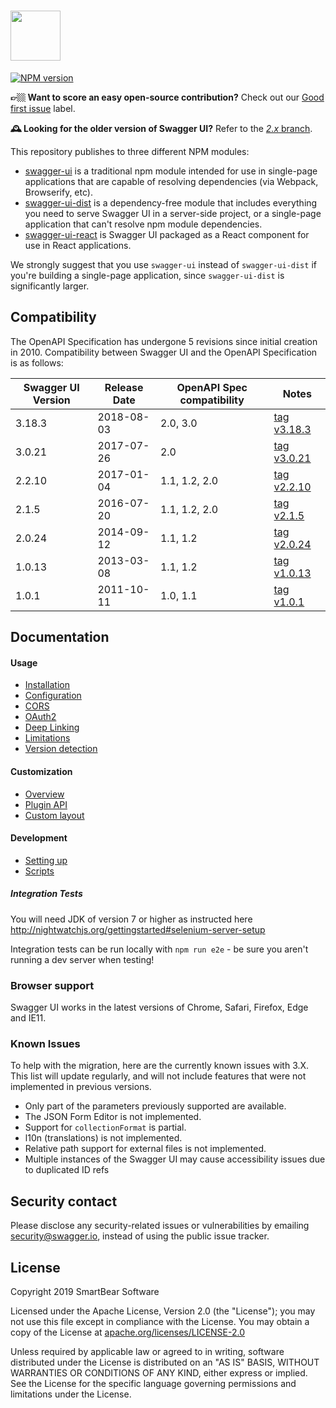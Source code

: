 # <img src="https://raw.githubusercontent.com/swagger-api/swagger.io/wordpress/images/assets/SWU-logo-clr.png" height="80">

[![NPM version](https://badge.fury.io/js/swagger-ui.svg)](http://badge.fury.io/js/swagger-ui)

**👉🏼 Want to score an easy open-source contribution?** Check out our [Good first issue](https://github.com/swagger-api/swagger-ui/issues?q=is%3Aissue+is%3Aopen+label%3A%22Good+first+issue%22) label.

**🕰️ Looking for the older version of Swagger UI?** Refer to the [*2.x* branch](https://github.com/swagger-api/swagger-ui/tree/2.x).


This repository publishes to three different NPM modules:

* [swagger-ui](https://www.npmjs.com/package/swagger-ui) is a traditional npm module intended for use in single-page applications that are capable of resolving dependencies (via Webpack, Browserify, etc).
* [swagger-ui-dist](https://www.npmjs.com/package/swagger-ui-dist) is a dependency-free module that includes everything you need to serve Swagger UI in a server-side project, or a single-page application that can't resolve npm module dependencies.
* [swagger-ui-react](https://www.npmjs.com/package/swagger-ui-react) is Swagger UI packaged as a React component for use in React applications.

We strongly suggest that you use `swagger-ui` instead of `swagger-ui-dist` if you're building a single-page application, since `swagger-ui-dist` is significantly larger.


## Compatibility
The OpenAPI Specification has undergone 5 revisions since initial creation in 2010.  Compatibility between Swagger UI and the OpenAPI Specification is as follows:

Swagger UI Version | Release Date | OpenAPI Spec compatibility | Notes
------------------ | ------------ | -------------------------- | -----
3.18.3 | 2018-08-03 | 2.0, 3.0 | [tag v3.18.3](https://github.com/swagger-api/swagger-ui/tree/v3.18.3)
3.0.21 | 2017-07-26 | 2.0 | [tag v3.0.21](https://github.com/swagger-api/swagger-ui/tree/v3.0.21)
2.2.10 | 2017-01-04 | 1.1, 1.2, 2.0 | [tag v2.2.10](https://github.com/swagger-api/swagger-ui/tree/v2.2.10)
2.1.5 | 2016-07-20 | 1.1, 1.2, 2.0 | [tag v2.1.5](https://github.com/swagger-api/swagger-ui/tree/v2.1.5)
2.0.24 | 2014-09-12 | 1.1, 1.2 | [tag v2.0.24](https://github.com/swagger-api/swagger-ui/tree/v2.0.24)
1.0.13 | 2013-03-08 | 1.1, 1.2 | [tag v1.0.13](https://github.com/swagger-api/swagger-ui/tree/v1.0.13)
1.0.1 | 2011-10-11 | 1.0, 1.1 | [tag v1.0.1](https://github.com/swagger-api/swagger-ui/tree/v1.0.1)

## Documentation

#### Usage
- [Installation](docs/usage/installation.md)
- [Configuration](docs/usage/configuration.md)
- [CORS](docs/usage/cors.md)
- [OAuth2](docs/usage/oauth2.md)
- [Deep Linking](docs/usage/deep-linking.md)
- [Limitations](docs/usage/limitations.md)
- [Version detection](docs/usage/version-detection.md)

#### Customization
- [Overview](docs/customization/overview.md)
- [Plugin API](docs/customization/plugin-api.md)
- [Custom layout](docs/customization/custom-layout.md)

#### Development
- [Setting up](docs/development/setting-up.md)
- [Scripts](docs/development/scripts.md)

##### Integration Tests

You will need JDK of version 7 or higher as instructed here
http://nightwatchjs.org/gettingstarted#selenium-server-setup

Integration tests can be run locally with `npm run e2e` - be sure you aren't running a dev server when testing!

### Browser support
Swagger UI works in the latest versions of Chrome, Safari, Firefox, Edge and IE11.

### Known Issues

To help with the migration, here are the currently known issues with 3.X. This list will update regularly, and will not include features that were not implemented in previous versions.

- Only part of the parameters previously supported are available.
- The JSON Form Editor is not implemented.
- Support for `collectionFormat` is partial.
- l10n (translations) is not implemented.
- Relative path support for external files is not implemented.
- Multiple instances of the Swagger UI may cause accessibility issues due to duplicated ID refs

## Security contact

Please disclose any security-related issues or vulnerabilities by emailing [security@swagger.io](mailto:security@swagger.io), instead of using the public issue tracker.

## License

Copyright 2019 SmartBear Software

Licensed under the Apache License, Version 2.0 (the "License");
you may not use this file except in compliance with the License.
You may obtain a copy of the License at [apache.org/licenses/LICENSE-2.0](http://www.apache.org/licenses/LICENSE-2.0)

Unless required by applicable law or agreed to in writing, software
distributed under the License is distributed on an "AS IS" BASIS,
WITHOUT WARRANTIES OR CONDITIONS OF ANY KIND, either express or implied.
See the License for the specific language governing permissions and
limitations under the License.


